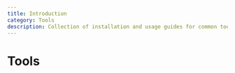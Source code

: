 ```yaml
---
title: Introduction
category: Tools
description: Collection of installation and usage guides for common tools.
---
```


# Tools
